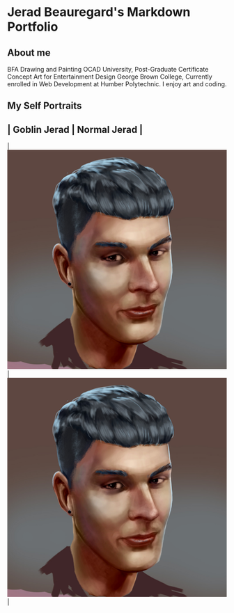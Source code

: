 # Jerad Beauregard's Markdown Portfolio

## About me

BFA Drawing and Painting OCAD University, Post-Graduate Certificate Concept Art for Entertainment Design George Brown College, Currently enrolled in Web Development at Humber Polytechnic. I enjoy art and coding.

## My Self Portraits

| Goblin Jerad | Normal Jerad |
------------------------------------------------------------------------
 | ![Goblin Jerad](./images/jerad.jpg) | ![Jerad](./images/jerad.jpg) |